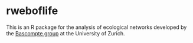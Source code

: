 # rweboflife
This is an R package for the analysis of ecological networks developed by the  [Bascompte group](https://www.bascompte.net/) at the University of Zurich.

